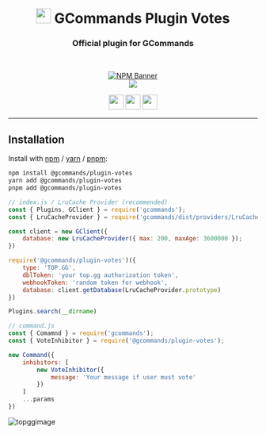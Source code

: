 <div align="center">
    
   # <img src="https://cdn.discordapp.com/avatars/834822955229380619/7d0142158babe0375e7cc633e87c06d4.png" height="30"> GCommands Plugin Votes
   ### Official plugin for GCommands
    
  <br />
  <p>
    <a href="https://www.npmjs.com/package/@gcommands/plugin-votes"><img src="https://nodei.co/npm/@gcommands/plugin-votes.png?downloads=true&stars=true" alt="NPM Banner"></a>
    <br />
    <img src="https://discord.com/api/guilds/833628077556367411/embed.png?style=banner2"></img>
  </p>
  <p>
    <a href="https://ko-fi.com/H2H05FNRL"><img src="https://img.shields.io/badge/Kofi-Donate-yellow?style=for-the-badge" height="30" /></a>
    <a href="https://github.com/Garlic-Team/gcommands-addons"><img src="https://img.shields.io/badge/Open-Source-blue?style=for-the-badge" height="30" /></a>
    <img src="https://img.shields.io/badge/Made%20With-TypeScript-red?style=for-the-badge" height="30" />
  </p>
</div>

---

## Installation

Install with [npm](https://www.npmjs.com/) / [yarn](https://yarnpkg.com) / [pnpm](https://pnpm.js.org/):

```sh
npm install @gcommands/plugin-votes
yarn add @gcommands/plugin-votes
pnpm add @gcommands/plugin-votes
```

```js
// index.js / LruCache Provider (recommended)
const { Plugins, GClient } = require('gcommands');
const { LruCacheProvider } = require('gcommands/dist/providers/LruCache');

const client = new GClient({
    database: new LruCacheProvider({ max: 200, maxAge: 3600000 });
})

require('@gcommands/plugin-votes')({
    type: 'TOP.GG',
    dblToken: 'your top.gg authorization token',
    webhookToken: 'random token for webhook',
    database: client.getDatabase(LruCacheProvider.prototype)
})

Plugins.search(__dirname)

// command.js
const { Comamnd } = require('gcommands');
const { VoteInhibitor } = require('@gcommands/plugin-votes');

new Command({
    inhibitors: [
        new VoteInhibitor({
            message: 'Your message if user must vote'
        })
    ]
    ...params
})
```

![topggimage](https://camo.githubusercontent.com/de589c73a4a72f855b595407134d890551d32b77fdd17b28409815b0c656ee2e/68747470733a2f2f692e696d6775722e636f6d2f77466c703448672e706e67)
